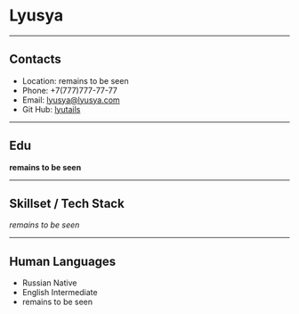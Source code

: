 # Lyusya

---------------------

## Contacts

* Location: remains to be seen
* Phone: +7(777)777-77-77
* Email: lyusya@lyusya.com  
* Git Hub: [lyutails](https://github.com/lyutails)   

---------------------

## Edu

**remains to be seen**

---------------------

## Skillset / Tech Stack

_remains to be seen_

---------------------

## Human Languages

* Russian Native
* English Intermediate
* remains to be seen


